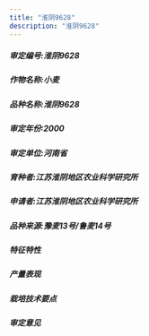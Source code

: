 ```yaml
---
title: "淮阴9628"
description: "淮阴9628"
---
```

##### 审定编号:淮阴9628

##### 作物名称:小麦

##### 品种名称:淮阴9628

##### 审定年份:2000

##### 审定单位:河南省

##### 育种者:江苏淮阴地区农业科学研究所

##### 申请者:江苏淮阴地区农业科学研究所

##### 品种来源:豫麦13号/鲁麦14号

##### 特征特性


##### 产量表现


##### 栽培技术要点


##### 审定意见


